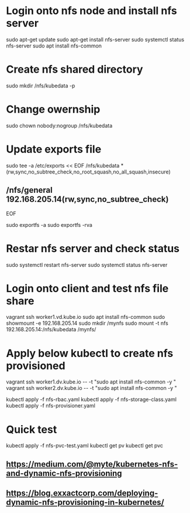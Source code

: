 # Login onto nfs node and install nfs server
sudo apt-get update
sudo apt-get install nfs-server 
sudo systemctl status nfs-server
sudo apt install nfs-common

# Create nfs shared directory
sudo mkdir /nfs/kubedata -p

# Change owernship
sudo chown nobody:nogroup /nfs/kubedata

# Update exports file
sudo tee -a /etc/exports << EOF
/nfs/kubedata    *(rw,sync,no_subtree_check,no_root_squash,no_all_squash,insecure)
## /nfs/general  192.168.205.14(rw,sync,no_subtree_check)
EOF

sudo exportfs -a
sudo exportfs -rva

# Restar nfs server and check status
sudo systemctl restart nfs-server
sudo systemctl status nfs-server


# Login onto client and test nfs file share
vagrant ssh worker1.vd.kube.io
sudo apt install nfs-common
sudo showmount -e 192.168.205.14
sudo mkdir /mynfs
sudo mount -t nfs 192.168.205.14:/nfs/kubedata /mynfs/


# Apply below kubectl to create nfs provisioned

vagrant ssh worker1.dv.kube.io -- -t "sudo apt install nfs-common -y "
vagrant ssh worker2.dv.kube.io -- -t "sudo apt install nfs-common -y "

kubectl apply -f nfs-rbac.yaml
kubectl apply -f nfs-storage-class.yaml
kubectl apply -f nfs-provisioner.yaml


# Quick test
kubectl apply -f nfs-pvc-test.yaml
kubectl get pv
kubectl get pvc 

## https://medium.com/@myte/kubernetes-nfs-and-dynamic-nfs-provisioning
## https://blog.exxactcorp.com/deploying-dynamic-nfs-provisioning-in-kubernetes/
